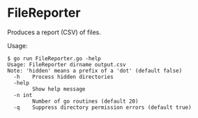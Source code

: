 # FileReporter
Produces a report (CSV) of files.

Usage:
```
$ go run FileReporter.go -help
Usage: FileReporter dirname output.csv
Note: 'hidden' means a prefix of a 'dot' (default false)
  -h	Process hidden directories
  -help
    	Show help message
  -n int
    	Number of go routines (default 20)
  -q	Suppress directory permission errors (default true)
```